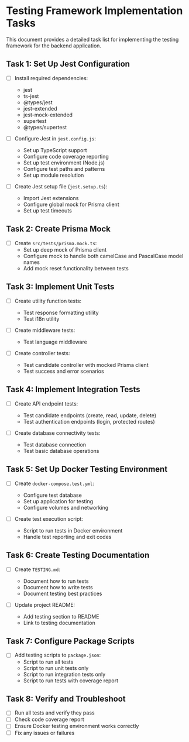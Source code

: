 # Testing Framework Implementation Tasks

This document provides a detailed task list for implementing the testing framework for the backend application.

## Task 1: Set Up Jest Configuration

- [ ] Install required dependencies:
  - jest
  - ts-jest
  - @types/jest
  - jest-extended
  - jest-mock-extended
  - supertest
  - @types/supertest

- [ ] Configure Jest in `jest.config.js`:
  - Set up TypeScript support
  - Configure code coverage reporting
  - Set up test environment (Node.js)
  - Configure test paths and patterns
  - Set up module resolution

- [ ] Create Jest setup file (`jest.setup.ts`):
  - Import Jest extensions
  - Configure global mock for Prisma client
  - Set up test timeouts

## Task 2: Create Prisma Mock

- [ ] Create `src/tests/prisma.mock.ts`:
  - Set up deep mock of Prisma client
  - Configure mock to handle both camelCase and PascalCase model names
  - Add mock reset functionality between tests

## Task 3: Implement Unit Tests

- [ ] Create utility function tests:
  - Test response formatting utility
  - Test i18n utility

- [ ] Create middleware tests:
  - Test language middleware

- [ ] Create controller tests:
  - Test candidate controller with mocked Prisma client
  - Test success and error scenarios

## Task 4: Implement Integration Tests

- [ ] Create API endpoint tests:
  - Test candidate endpoints (create, read, update, delete)
  - Test authentication endpoints (login, protected routes)

- [ ] Create database connectivity tests:
  - Test database connection
  - Test basic database operations

## Task 5: Set Up Docker Testing Environment

- [ ] Create `docker-compose.test.yml`:
  - Configure test database
  - Set up application for testing
  - Configure volumes and networking

- [ ] Create test execution script:
  - Script to run tests in Docker environment
  - Handle test reporting and exit codes

## Task 6: Create Testing Documentation

- [ ] Create `TESTING.md`:
  - Document how to run tests
  - Document how to write tests
  - Document testing best practices

- [ ] Update project README:
  - Add testing section to README
  - Link to testing documentation

## Task 7: Configure Package Scripts

- [ ] Add testing scripts to `package.json`:
  - Script to run all tests
  - Script to run unit tests only
  - Script to run integration tests only
  - Script to run tests with coverage report

## Task 8: Verify and Troubleshoot

- [ ] Run all tests and verify they pass
- [ ] Check code coverage report
- [ ] Ensure Docker testing environment works correctly
- [ ] Fix any issues or failures
